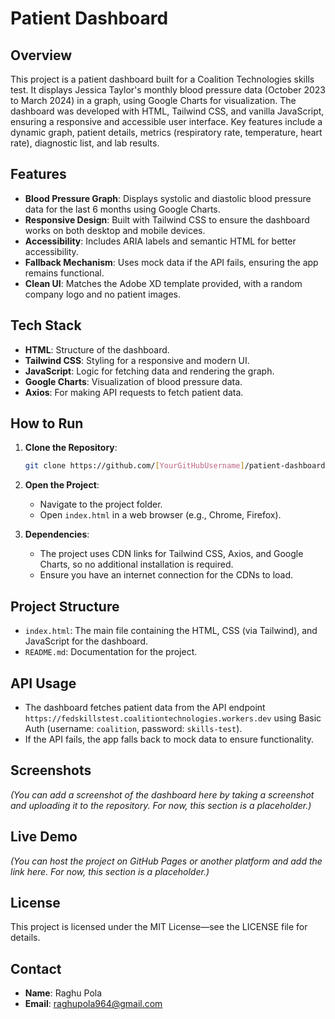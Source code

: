 # Patient Dashboard

## Overview

This project is a patient dashboard built for a Coalition Technologies skills test. It displays Jessica Taylor's monthly blood pressure data (October 2023 to March 2024) in a graph, using Google Charts for visualization. The dashboard was developed with HTML, Tailwind CSS, and vanilla JavaScript, ensuring a responsive and accessible user interface. Key features include a dynamic graph, patient details, metrics (respiratory rate, temperature, heart rate), diagnostic list, and lab results.

## Features

- **Blood Pressure Graph**: Displays systolic and diastolic blood pressure data for the last 6 months using Google Charts.
- **Responsive Design**: Built with Tailwind CSS to ensure the dashboard works on both desktop and mobile devices.
- **Accessibility**: Includes ARIA labels and semantic HTML for better accessibility.
- **Fallback Mechanism**: Uses mock data if the API fails, ensuring the app remains functional.
- **Clean UI**: Matches the Adobe XD template provided, with a random company logo and no patient images.

## Tech Stack

- **HTML**: Structure of the dashboard.
- **Tailwind CSS**: Styling for a responsive and modern UI.
- **JavaScript**: Logic for fetching data and rendering the graph.
- **Google Charts**: Visualization of blood pressure data.
- **Axios**: For making API requests to fetch patient data.

## How to Run

1. **Clone the Repository**:

   ```bash
   git clone https://github.com/[YourGitHubUsername]/patient-dashboard.git
   ```
2. **Open the Project**:
   - Navigate to the project folder.
   - Open `index.html` in a web browser (e.g., Chrome, Firefox).
3. **Dependencies**:
   - The project uses CDN links for Tailwind CSS, Axios, and Google Charts, so no additional installation is required.
   - Ensure you have an internet connection for the CDNs to load.

## Project Structure

- `index.html`: The main file containing the HTML, CSS (via Tailwind), and JavaScript for the dashboard.
- `README.md`: Documentation for the project.

## API Usage

- The dashboard fetches patient data from the API endpoint `https://fedskillstest.coalitiontechnologies.workers.dev` using Basic Auth (username: `coalition`, password: `skills-test`).
- If the API fails, the app falls back to mock data to ensure functionality.

## Screenshots

*(You can add a screenshot of the dashboard here by taking a screenshot and uploading it to the repository. For now, this section is a placeholder.)*

## Live Demo

*(You can host the project on GitHub Pages or another platform and add the link here. For now, this section is a placeholder.)*

## License

This project is licensed under the MIT License—see the LICENSE file for details.

## Contact

- **Name**: Raghu Pola
- **Email**: raghupola964@gmail.com
